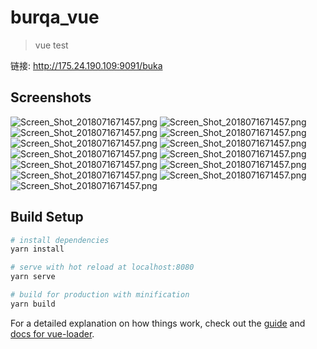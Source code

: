 # burqa_vue

> vue test
>

链接: http://175.24.190.109:9091/buka

## Screenshots

![Screen_Shot_2018071671457.png](https://github.com/luxiao0314/burqa_vue/blob/master/screenshots/Screen_Shot_2018071671457.png?raw=true)
![Screen_Shot_2018071671457.png](https://github.com/luxiao0314/burqa_vue/blob/master/screenshots/Screen_Shot_2018071671519.png?raw=true)
![Screen_Shot_2018071671457.png](https://github.com/luxiao0314/burqa_vue/blob/master/screenshots/Screen_Shot_2018071671534.png?raw=true)
![Screen_Shot_2018071671457.png](https://github.com/luxiao0314/burqa_vue/blob/master/screenshots/Screen_Shot_2018071671544.png?raw=true)
![Screen_Shot_2018071671457.png](https://github.com/luxiao0314/burqa_vue/blob/master/screenshots/Screen_Shot_2018071671555.png?raw=true)
![Screen_Shot_2018071671457.png](https://github.com/luxiao0314/burqa_vue/blob/master/screenshots/Screen_Shot_2018071671607.png?raw=true)
![Screen_Shot_2018071671457.png](https://github.com/luxiao0314/burqa_vue/blob/master/screenshots/Screen_Shot_2018071671630.png?raw=true)
![Screen_Shot_2018071671457.png](https://github.com/luxiao0314/burqa_vue/blob/master/screenshots/Screen_Shot_2018071671639.png?raw=true)
![Screen_Shot_2018071671457.png](https://github.com/luxiao0314/burqa_vue/blob/master/screenshots/Screen_Shot_2018071671746.png?raw=true)
![Screen_Shot_2018071671457.png](https://github.com/luxiao0314/burqa_vue/blob/master/screenshots/Screen_Shot_2018071671817.png?raw=true)
![Screen_Shot_2018071671457.png](https://github.com/luxiao0314/burqa_vue/blob/master/screenshots/Screen_Shot_2018071671825.png?raw=true)
![Screen_Shot_2018071671457.png](https://github.com/luxiao0314/burqa_vue/blob/master/screenshots/Screen_Shot_2018071671844.png?raw=true)
![Screen_Shot_2018071671457.png](https://github.com/luxiao0314/burqa_vue/blob/master/screenshots/Screen_Shot_2018071672007.png?raw=true)

## Build Setup

``` bash
# install dependencies
yarn install

# serve with hot reload at localhost:8080
yarn serve

# build for production with minification
yarn build
```

For a detailed explanation on how things work, check out the [guide](http://vuejs-templates.github.io/webpack/) and [docs for vue-loader](http://vuejs.github.io/vue-loader).
